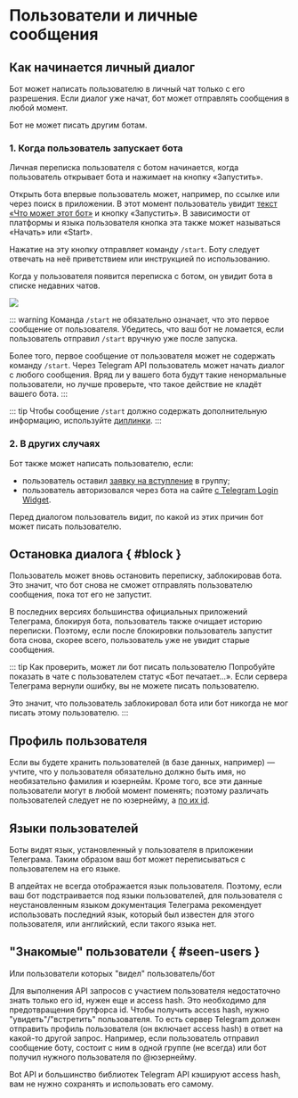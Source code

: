 # Пользователи и личные сообщения

## Как начинается личный диалог

Бот может написать пользователю в личный чат только с его разрешения. Если диалог
уже начат, бот может отправлять сообщения в любой момент.

Бот не может писать другим ботам.

### 1. Когда пользователь запускает бота

Личная переписка пользователя с ботом начинается, когда пользователь открывает бота и нажимает на кнопку «Запустить».

Открыть бота впервые пользователь может, например, по ссылке или через поиск в приложении.
В этот момент пользователь увидит [текст «Что может этот бот»](../dev/botfather#customization) и кнопку «Запустить».
В зависимости от платформы и языка пользователя кнопка эта также может называться «Начать» или «Start».

Нажатие на эту кнопку отправляет команду `/start`.
Боту следует отвечать на неё приветствием или инструкцией по использованию.

Когда у пользователя появится переписка с ботом, он увидит бота в списке недавних чатов.

![](/pictures/ru/start.gif)

::: warning
Команда `/start` не обязательно означает, что это первое сообщение от пользователя. Убедитесь, что ваш бот
не ломается, если пользователь отправил `/start` вручную уже после запуска.

Более того, первое сообщение от пользователя может не содержать команду `/start`. Через Telegram API пользователь
может начать диалог с любого сообщения. Вряд ли у вашего бота будут такие ненормальные пользователи,
но лучше проверьте, что такое действие не кладёт вашего бота.
:::

::: tip
Чтобы сообщение `/start` должно содержать дополнительную информацию, используйте [диплинки](../interaction/links).
:::

### 2. В других случаях

Бот также может написать пользователю, если:

- пользователь оставил [заявку на вступление](../interaction/join-requests) в группу;
- пользователь авторизовался через бота на сайте [с Telegram Login Widget](../interaction/login-widget).

Перед диалогом пользователь видит, по какой из этих причин бот может писать пользователю.

## Остановка диалога { #block }

Пользователь может вновь остановить переписку, заблокировав бота. Это значит, что бот снова не сможет отправлять
пользователю сообщения, пока тот его не запустит.

В последних версиях большинства официальных приложений Телеграма, блокируя бота, пользователь также очищает историю
переписки. Поэтому, если после блокировки пользователь запустит бота снова, скорее всего, пользователь уже не увидит
старые сообщения.

::: tip Как проверить, может ли бот писать пользователю
Попробуйте показать в чате с пользователем статус «Бот печатает...». Если сервера Телеграма вернули ошибку, вы не можете
писать пользователю.

Это значит, что пользователь заблокировал бота или бот никогда не мог писать этому пользователю.
:::

## Профиль пользователя

Если вы будете хранить пользователей (в базе данных, например) — учтите, что у пользователя обязательно должно быть имя,
но необязательно фамилия и юзернейм. Кроме того, все эти данные пользователи могут в любой момент поменять; поэтому
различать пользователей следует не по юзернейму, а [по их id](../chats/id).

## Языки пользователей

Боты видят язык, установленный у пользователя в приложении Телеграма. Таким образом ваш бот
может переписываться с пользователем на его языке.

В апдейтах не всегда отображается язык пользователя. Поэтому, если ваш бот подстраивается под языки пользователей,
для пользователя с неустановленным языком документация Телеграма рекомендует использовать последний язык, который был
известен для этого пользователя, или английский, если такого языка нет.

## "Знакомые" пользователи { #seen-users }

Или пользователи которых "видел" пользователь/бот

Для выполнения API запросов с участием пользователя недостаточно знать только его id, нужен еще и access hash.
Это необходимо для предотвращения брутфорса id. Чтобы получить access hash, нужно "увидеть"/"встретить" пользователя.
То есть сервер Telegram должен отправить профиль пользователя (он включает access hash) в ответ на какой-то другой запрос.
Например, если пользователь отправил сообщение боту, состоит с ним в одной группе (не всегда) или бот получил
нужного пользователя по @юзернейму.

Bot API и большинство библиотек Telegram API кэшируют access hash, вам не нужно сохранять и использовать его самому.
